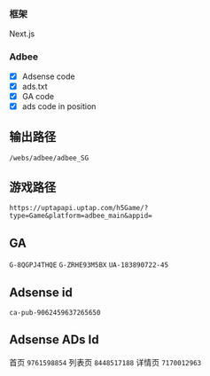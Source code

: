 ### 框架

Next.js

### Adbee

- [x] Adsense code
- [x] ads.txt
- [x] GA code
- [x] ads code in position

## 输出路径

`/webs/adbee/adbee_SG`

## 游戏路径

`https://uptapapi.uptap.com/h5Game/?type=Game&platform=adbee_main&appid=`

## GA

`G-8QGPJ4THQE`
`G-ZRHE93M5BX`
`UA-183890722-45`

## Adsense id

`ca-pub-9062459637265650`

## Adsense ADs Id

首页 `9761598854`
列表页 `8448517188`
详情页 `7170012963`
